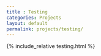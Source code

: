 ```yaml
---
title : Testing
categories: Projects
layout: default
permalink: projects/testing/
---
```


{% include_relative testing.html %}
